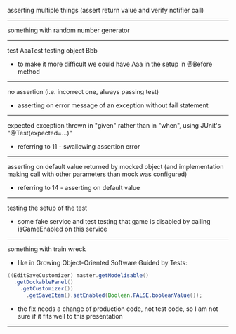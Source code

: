 
asserting multiple things (assert return value and verify notifier call)

- - - -

something with random number generator

- - - -

test AaaTest testing object Bbb
- to make it more difficult we could have Aaa in the setup in @Before method

- - - -

no assertion (i.e. incorrect one, always passing test)
- asserting on error message of an exception without fail statement

- - - -

expected exception thrown in "given" rather than in "when", using JUnit's "@Test(expected=...)"
- referring to 11 - swallowing assertion error

- - - -

asserting on default value returned by mocked object (and implementation making call with other parameters than mock was configured)
- referring to 14 - asserting on default value

- - - -

testing the setup of the test
- some fake service and test testing that game is disabled by calling isGameEnabled on this service

- - - -

something with train wreck
- like in Growing Object-Oriented Software Guided by Tests:
```java
((EditSaveCustomizer) master.getModelisable()
  .getDockablePanel()
    .getCustomizer())
      .getSaveItem().setEnabled(Boolean.FALSE.booleanValue());
```
- the fix needs a change of production code, not test code, so I am not sure if it fits well to this presentation

- - - -
